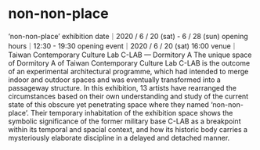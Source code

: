 # non-non-place
‘non-non-place’ exhibition date｜2020 / 6 / 20 (sat) - 6 / 28 (sun) opening hours｜12:30 - 19:30 opening event｜2020 / 6 / 20 (sat) 16:00 venue｜Taiwan Contemporary Culture Lab C-LAB — Dormitory A The unique space of Dormitory A of Taiwan Contemporary Culture Lab C-LAB is the outcome of an experimental architectural programme, which had intended to merge indoor and outdoor spaces and was eventually transformed into a passageway structure. In this exhibition, 13 artists have rearranged the circumstances based on their own understanding and study of the current state of this obscure yet penetrating space where they named ‘non-non-place’. Their temporary inhabitation of the exhibition space shows the symbolic significance of the former military base C-LAB as a breakpoint within its temporal and spacial context, and how its historic body carries a mysteriously elaborate discipline in a delayed and detached manner.

